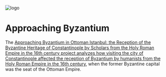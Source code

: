 ![logo](/logo.svg)

# Approaching Byzantium

The [Approaching Byzantium in Ottoman Istanbul: the Reception of the Byzantine Heritage of Constantinople by Scholars from the Holy Roman Empire in the 16th century project analyzes how visiting the city of Constantinople affected the reception of Byzantium by humanists from the Holy Roman Empire in the 16th century](https://www.byzanz-mainz.de/en/no_cache/research-byzanz/details-projects/article/approaching-byzantium-in-ottoman-istanbul-the-reception-of-the-byzantine-heritage-of-constantinople-1/), when the former Byzantine capital was the seat of the Ottoman Empire. 

